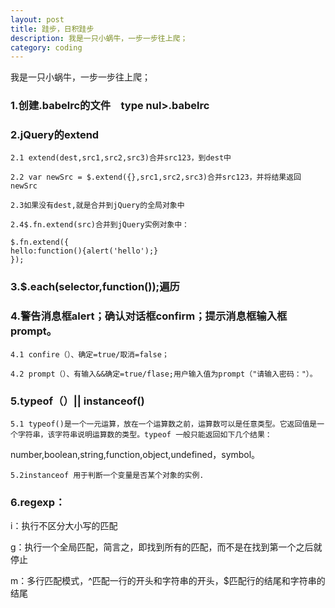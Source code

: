 ```yaml
---
layout: post
title: 跬步，日积跬步
description: 我是一只小蜗牛，一步一步往上爬；
category: coding
---
```

我是一只小蜗牛，一步一步往上爬；

### 1.创建.babelrc的文件　type nul>.babelrc

### 2.jQuery的extend

    2.1 extend(dest,src1,src2,src3)合并src123，到dest中

    2.2 var newSrc = $.extend({},src1,src2,src3)合并src123，并将结果返回newSrc

    2.3如果没有dest,就是合并到jQuery的全局对象中

    2.4$.fn.extend(src)合并到jQuery实例对象中：

	$.fn.extend({
	hello:function(){alert('hello');}
	});

### 3.$.each(selector,function());遍历

### 4.警告消息框alert；确认对话框confirm；提示消息框输入框prompt。

    4.1 confire（）、确定=true/取消=false；

    4.2 prompt（）、有输入&&确定=true/flase;用户输入值为prompt（"请输入密码："）。

### 5.typeof（）|| instanceof()

    5.1 typeof()是一个一元运算，放在一个运算数之前，运算数可以是任意类型。它返回值是一个字符串，该字符串说明运算数的类型。typeof 一般只能返回如下几个结果：
number,boolean,string,function,object,undefined，symbol。

    5.2instanceof 用于判断一个变量是否某个对象的实例.

### 6.regexp：

i：执行不区分大小写的匹配

g：执行一个全局匹配，简言之，即找到所有的匹配，而不是在找到第一个之后就停止

m：多行匹配模式，^匹配一行的开头和字符串的开头，$匹配行的结尾和字符串的结尾